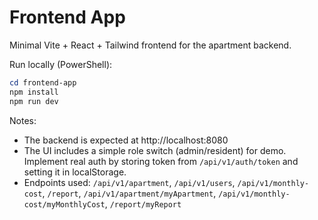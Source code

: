 # Frontend App

Minimal Vite + React + Tailwind frontend for the apartment backend.

Run locally (PowerShell):

```powershell
cd frontend-app
npm install
npm run dev
```

Notes:
- The backend is expected at http://localhost:8080
- The UI includes a simple role switch (admin/resident) for demo. Implement real auth by storing token from `/api/v1/auth/token` and setting it in localStorage.
- Endpoints used: `/api/v1/apartment`, `/api/v1/users`, `/api/v1/monthly-cost`, `/report`, `/api/v1/apartment/myApartment`, `/api/v1/monthly-cost/myMonthlyCost`, `/report/myReport`
